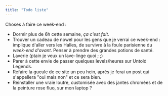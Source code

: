 ```yaml
---
title: "Todo liste"
---
```


Choses à faire ce week-end :  

  * Dormir plus de 6h cette semaine, _ça c'est fait_.
  * Trouver un cadeau de nowel pour les gens que je verrai ce week-end : implique d'aller vers les Halles, de survivre à la foule parisienne du _week-end d'avant_. Penser à prendre des grandes potions de santé.
  * Laverie (ptain je veux un lave-linge quoi ; ;)
  * Parer à cette envie de passer quelques levels/heures sur Untold Legends.
  * Refaire la gueule de ce site un peu hein, après je ferai un post qui s'appellera "oui mais non" et ce sera bien.
  * Reinstaller une vraie loutre, customisée avec des jantes chromées et de la peinture rose fluo, sur mon laptop ?


